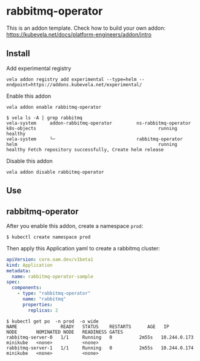 # rabbitmq-operator

This is an addon template. Check how to build your own addon: https://kubevela.net/docs/platform-engineers/addon/intro

## Install

Add experimental registry
```
vela addon registry add experimental --type=helm --endpoint=https://addons.kubevela.net/experimental/
```

Enable this addon
```
vela addon enable rabbitmq-operator
```

```shell
$ vela ls -A | grep rabbitmq
vela-system     addon-rabbitmq-operator         ns-rabbitmq-operator                    k8s-objects                                             running         healthy
vela-system     └─                              rabbitmq-operator                       helm                                                    running         healthy Fetch repository successfully, Create helm release
```

Disable this addon
```
vela addon disable rabbitmq-operator
```

## Use
## rabbitmq-operator

After you enable this addon, create a namespace `prod`:

```shell
$ kubectl create namespace prod
```

Then apply this Application yaml to create a rabbitmq cluster:

```yaml
apiVersion: core.oam.dev/v1beta1
kind: Application
metadata:
  name: rabbitmq-operator-sample
spec:
  components:
    - type: "rabbitmq-operator"
      name: "rabbitmq"
      properties:
        replicas: 2
```

```shell
$ kubectl get po  -n prod  -o wide
NAME                READY   STATUS    RESTARTS      AGE   IP            NODE       NOMINATED NODE   READINESS GATES
rabbitmq-server-0   1/1     Running   0          2m55s   10.244.0.173   minikube   <none>           <none>
rabbitmq-server-1   1/1     Running   0          2m55s   10.244.0.174   minikube   <none>           <none>
```

